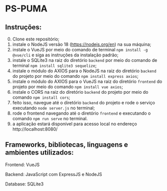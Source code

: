 # PS-PUMA

## Instruções:

0. Clone este repositório;
1. instale o NodeJS versão 18 (https://nodejs.org/en) na sua máquina;
2. instale o VueJS por meio do comando de terminal `npm install -g @vue/cli` e siga as instruções da instalação padrão;
3. instale o SQLite3 na raiz do diretório `backend` por meio do comando de terminal `npm install sqlite3 sequelize`;
4. instale o módulo do AXIOS para o NodeJS na raiz do diretório `backend` do projeto por meio do comando `npm install express axios`;
5. instale o módulo do AXIOS para o VueJS na raiz do diretório `frontend` do projeto por meio do comando `npm install vue axios`;
6. instale o CORS na raiz do diretório `backend` do projeto por meio do comando `npm install cors`;
7. feito isso, navegue até o diretório `backend` do projeto e rode o serviço executando `node server.js` no terminal;
8. rode o frontend navegando até o diretório `frontend` e executando o comando `npm run serve` no terminal.
9. a aplicação estará disponível para acesso local no endereço http://localhost:8080/

## Frameworks, bibliotecas, linguagens e ambientes utilizados:

Frontend: VueJS

Backend: JavaScript com ExpressJS e NodeJS

Database: SQLite3
